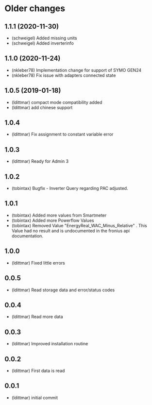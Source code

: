 # Older changes
## 1.1.1 (2020-11-30)

-   (schweigel) Added missing units
-   (schweigel) Added inverterinfo

## 1.1.0 (2020-11-24)

-   (nkleber78) Implementation change for support of SYMO GEN24
-   (nkleber78) Fix issue with adapters connected state

## 1.0.5 (2019-01-18)

-   (ldittmar) compact mode compatibility added
-   (ldittmar) add chinese support

## 1.0.4

-   (ldittmar) Fix assignment to constant variable error

## 1.0.3

-   (ldittmar) Ready for Admin 3

## 1.0.2

-   (tobintax) Bugfix - Inverter Query regarding PAC adjusted.

## 1.0.1

-   (tobintax) Added more values from Smartmeter
-   (tobintax) Added more Powerflow Values
-   (tobintax) Removed Value "EnergyReal_WAC_Minus_Relative" . This Value had no result and is undocumented in the fronius api documentation.

## 1.0.0

-   (ldittmar) Fixed little errors

## 0.0.5

-   (ldittmar) Read storage data and error/status codes

## 0.0.4

-   (ldittmar) Read more data

## 0.0.3

-   (ldittmar) Improved installation routine

## 0.0.2

-   (ldittmar) First data is read

## 0.0.1

-   (ldittmar) initial commit